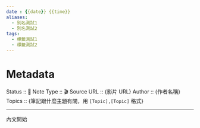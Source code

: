 ```yaml
---
date : {{date}} {{time}}
aliases:
  - 別名測試1
  - 別名測試2
tags:
  - 標籤測試1
  - 標籤測試2
---
```

# Metadata
Status :: 🌱
Note Type :: 🎬
Source URL :: {影片 URL}
Author :: {作者名稱}
Topics :: {筆記跟什麼主題有關，用 `[Topic],[Topic]` 格式}

---

內文開始
